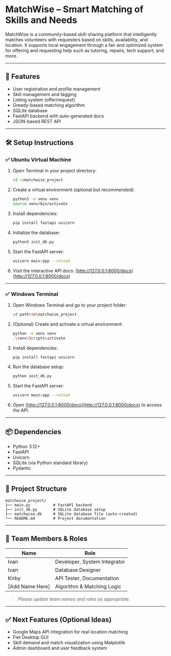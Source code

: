 # MatchWise – Smart Matching of Skills and Needs

MatchWise is a community-based skill-sharing platform that intelligently matches volunteers with requesters based on skills, availability, and location. It supports local engagement through a fair and optimized system for offering and requesting help such as tutoring, repairs, tech support, and more.

---

## 🚀 Features

- User registration and profile management
- Skill management and tagging
- Listing system (offer/request)
- Greedy-based matching algorithm
- SQLite database
- FastAPI backend with auto-generated docs
- JSON-based REST API

---

## 🛠️ Setup Instructions

### ✅ Ubuntu Virtual Machine

1. Open Terminal in your project directory:
   ```bash
   cd ~/matchwise_project
   ```

2. Create a virtual environment (optional but recommended):
   ```bash
   python3 -m venv venv
   source venv/bin/activate
   ```

3. Install dependencies:
   ```bash
   pip install fastapi uvicorn
   ```

4. Initialize the database:
   ```bash
   python3 init_db.py
   ```

5. Start the FastAPI server:
   ```bash
   uvicorn main:app --reload
   ```

6. Visit the interactive API docs:
   [http://127.0.0.1:8000/docs](http://127.0.0.1:8000/docs)

---

### ✅ Windows Terminal

1. Open Windows Terminal and go to your project folder:
   ```bash
   cd path\to\matchwise_project
   ```

2. (Optional) Create and activate a virtual environment:
   ```bash
   python -m venv venv
   .\venv\Scripts\activate
   ```

3. Install dependencies:
   ```bash
   pip install fastapi uvicorn
   ```

4. Run the database setup:
   ```bash
   python init_db.py
   ```

5. Start the FastAPI server:
   ```bash
   uvicorn main:app --reload
   ```

6. Open [http://127.0.0.1:8000/docs](http://127.0.0.1:8000/docs) to access the API.

---

## 📦 Dependencies

- Python 3.12+
- FastAPI
- Uvicorn
- SQLite (via Python standard library)
- Pydantic

---

## 📂 Project Structure

```
matchwise_project/
├── main.py          # FastAPI backend
├── init_db.py       # SQLite database setup
├── matchwise.db     # SQLite database file (auto-created)
└── README.md        # Project documentation
```

---

## 👥 Team Members & Roles

| Name                | Role                         |
|---------------------|------------------------------|
| Ivan                | Developer, System Integrator |
| Ivan                | Database Designer            |
| Kirby               | API Tester, Documentation    |
| [Add Name Here]     | Algorithm & Matching Logic   |

> *Please update team names and roles as appropriate.*

---

## ✅ Next Features (Optional Ideas)

- Google Maps API integration for real location matching
- Flet Desktop GUI
- Skill demand and match visualization using Matplotlib
- Admin dashboard and user feedback system